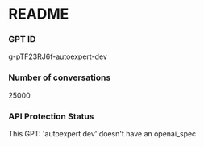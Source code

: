 # README
### GPT ID
 g-pTF23RJ6f-autoexpert-dev
### Number of conversations
 25000
### API Protection Status
This GPT: 'autoexpert dev' doesn't have an openai_spec
